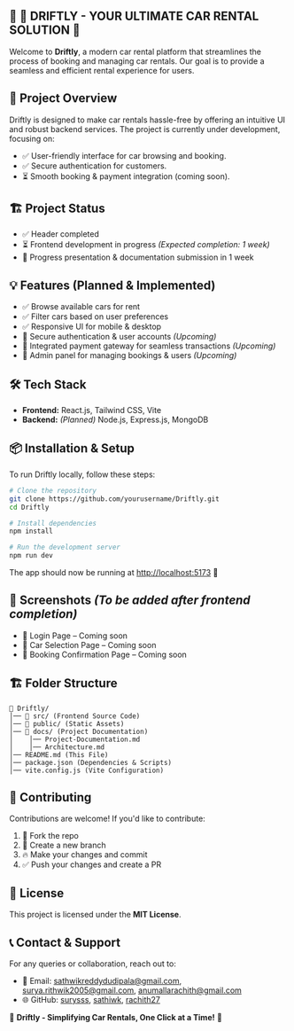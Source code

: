 ## 🚗 **🚀 DRIFTLY - YOUR ULTIMATE CAR RENTAL SOLUTION 🚀**

Welcome to **Driftly**, a modern car rental platform that streamlines the process of booking and managing car rentals. Our goal is to provide a seamless and efficient rental experience for users.

## 📌 Project Overview
Driftly is designed to make car rentals hassle-free by offering an intuitive UI and robust backend services. The project is currently under development, focusing on:

- ✅ User-friendly interface for car browsing and booking.
- ✅ Secure authentication for customers.
- ⏳ Smooth booking & payment integration (coming soon).

## 🏗️ Project Status
- ✅ Header completed
- ⏳ Frontend development in progress *(Expected completion: 1 week)*
- 📅 Progress presentation & documentation submission in 1 week

## 💡 Features (Planned & Implemented)
- ✅ Browse available cars for rent
- ✅ Filter cars based on user preferences
- ✅ Responsive UI for mobile & desktop
- 🚀 Secure authentication & user accounts *(Upcoming)*
- 🚀 Integrated payment gateway for seamless transactions *(Upcoming)*
- 🚀 Admin panel for managing bookings & users *(Upcoming)*

## 🛠️ Tech Stack
- **Frontend:** React.js, Tailwind CSS, Vite
- **Backend:** *(Planned)* Node.js, Express.js, MongoDB

## 📦 Installation & Setup
To run Driftly locally, follow these steps:

```sh
# Clone the repository
git clone https://github.com/yourusername/Driftly.git
cd Driftly

# Install dependencies
npm install

# Run the development server
npm run dev
```
The app should now be running at [http://localhost:5173](http://localhost:5173/) 🚀

## 📸 Screenshots *(To be added after frontend completion)*
- 📌 Login Page – Coming soon
- 📌 Car Selection Page – Coming soon
- 📌 Booking Confirmation Page – Coming soon

## 🏗️ Folder Structure
```
📁 Driftly/
│── 📁 src/ (Frontend Source Code)
│── 📁 public/ (Static Assets)
│── 📁 docs/ (Project Documentation)
│    │── Project-Documentation.md
│    │── Architecture.md
│── README.md (This File)
│── package.json (Dependencies & Scripts)
│── vite.config.js (Vite Configuration)
```

## 🚀 Contributing
Contributions are welcome! If you'd like to contribute:

1. 🍴 Fork the repo
2. 🚀 Create a new branch
3. 🔥 Make your changes and commit
4. ✅ Push your changes and create a PR

## 📜 License
This project is licensed under the **MIT License**.

## 📞 Contact & Support
For any queries or collaboration, reach out to:
- 📧 Email: sathwikreddydudipala@gmail.com, surya.rithwik2005@gmail.com, anumallarachith@gmail.com
- 🌐 GitHub: [surysss](https://github.com/surysss), [sathiwk](https://github.com/sathiwk), [rachith27](https://github.com/rachith27)

🔹 **Driftly - Simplifying Car Rentals, One Click at a Time!** 🔹

